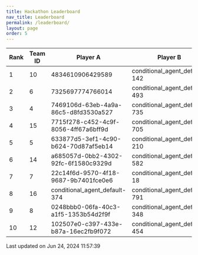```yaml
---
title: Hackathon Leaderboard
nav_title: Leaderboard
permalink: /leaderboard/
layout: page
order: 5
---
```


|Rank            |Team ID         |Player A        |Player B        |Player C        |Total Score     |
|----------------|----------------|----------------|----------------|----------------|----------------|
|1               |10              |4834610906429589|conditional_agent_default-142|conditional_agent_default-525|1890.77         |
|2               |6               |7325697774766014|conditional_agent_default-493|conditional_agent_default-763|1850.67         |
|3               |4               |7469106d-63eb-4a9a-86c5-d8fd3530a527|conditional_agent_default-735|conditional_agent_default-801|1475.12         |
|4               |15              |7715f278-c452-4c9f-8056-4ff67a6bff9d|conditional_agent_default-705|conditional_agent_default-902|642.79          |
|5               |5               |633877d5-3ef1-4c90-b624-70d87af5eb14|conditional_agent_default-210|conditional_agent_default-553|598.33          |
|6               |14              |a685057d-0bb2-4302-92fc-6f1580c9329d|conditional_agent_default-582|conditional_agent_default-974|551.24          |
|7               |7               |22c14f6d-9570-4f18-9687-9b7401fce0e6|conditional_agent_default-18|conditional_agent_default-915|537.69          |
|8               |16              |conditional_agent_default-374|conditional_agent_default-791|eabae978-2dd5-4c2f-bba9-47bed39b0cd4|484.23          |
|9               |8               |0248bbb0-06fa-40c3-a1f5-1353b54d2f9f|conditional_agent_default-348|conditional_agent_default-705|460.99          |
|10              |12              |102507e0-c397-433e-b87a-16ec2fb9f072|conditional_agent_default-454|conditional_agent_default-888|456.24          |

Last updated on Jun 24, 2024 11:57:39